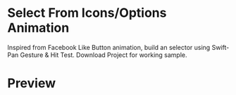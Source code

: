 # Select From Icons/Options Animation
Inspired from Facebook Like Button animation, build an selector using Swift-Pan Gesture & Hit Test.
Download Project for working sample.

# Preview
